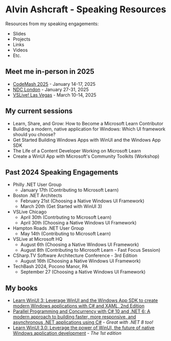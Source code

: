 # Alvin Ashcraft - Speaking Resources

Resources from my speaking engagements:

- Slides
- Projects
- Links
- Videos
- Etc.

## Meet me in-person in 2025

- [CodeMash 2025](https://codemash.org/) - January 14-17, 2025
- [NDC London](https://ndclondon.com/) - January 27-31, 2025
- [VSLive! Las Vegas](https://vslive.com/) - March 10-14, 2025

## My current sessions

- Learn, Share, and Grow: How to Become a Microsoft Learn Contributor
- Building a modern, native application for Windows: Which UI framework should you choose?
- Get Started Building Windows Apps with WinUI and the Windows App SDK
- The Life of a Content Developer Working on Microsoft Learn
- Create a WinUI App with Microsoft's Community Toolkits (Workshop)

## Past 2024 Speaking Engagements

- Philly .NET User Group
  - January 17th (Contributing to Microsoft Learn)
- Boston .NET Architects
  - February 21st (Choosing a Native Windows UI Framework)
  - March 20th (Get Started with WinUI 3)
- VSLive Chicago
  - April 30th (Contrbuting to Microsoft Learn)
  - April 30th (Choosing a Native Windows UI Framework)
- Hampton Roads .NET User Group
  - May 14th (Contributing to Microsoft Learn)
- VSLive at Microsoft HQ
  - August 6th (Choosing a Native Windows UI Framework)
  - August 8th (Contributing to Microsoft Learn - Fast Focus Session)
- CSharp.TV Software Architecture Conference - 3rd Edition
  - August 16th (Choosing a Native Windows UI Framework)
- TechBash 2024, Pocono Manor, PA
  - September 27 (Choosing a Native Windows UI Framework)

## My books

- [Learn WinUI 3: Leverage WinUI and the Windows App SDK to create modern Windows applications with C# and XAML, 2nd Edition](https://www.amazon.com/Learn-WinUI-Leverage-Windows-applications/dp/1805120069/)
- [Parallel Programming and Concurrency with C# 10 and .NET 6: A modern approach to building faster, more responsive, and asynchronous .NET applications using C#](https://www.amazon.com/Parallel-Programming-Concurrency-NET-asynchronous/dp/1803243678/) - *Great with .NET 8 too!*
- [Learn WinUI 3.0: Leverage the power of WinUI, the future of native Windows application development](https://www.amazon.com/Learn-WinUI-3-0-application-development/dp/1800208669/) - *The 1st edition*
